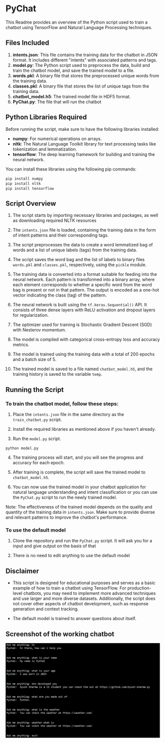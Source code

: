 # PyChat

This Readme provides an overview of the Python script used to train a chatbot using TensorFlow and Natural Language Processing techniques.

## Files Included

1. **intents.json**: This file contains the training data for the chatbot in JSON format. It includes different "intents" with associated patterns and tags.
2. **model.py**: The Python script used to preprocess the data, build and train the chatbot model, and save the trained model to a file.
3. **words.pkl**: A binary file that stores the preprocessed unique words from the training data.
4. **classes.pkl**: A binary file that stores the list of unique tags from the training data.
5. **chatbot_model.h5**: The trained model file in HDF5 format.
4. **PyChat.py**: The file that will run the chatbot

## Python Libraries Required

Before running the script, make sure to have the following libraries installed:

- **numpy**: For numerical operations on arrays.
- **nltk**: The Natural Language Toolkit library for text processing tasks like tokenization and lemmatization.
- **tensorflow**: The deep learning framework for building and training the neural network.

You can install these libraries using the following pip commands:

```
pip install numpy
pip install nltk
pip install tensorflow
```

## Script Overview

1. The script starts by importing necessary libraries and packages, as well as downloading required NLTK resources 

2. The `intents.json` file is loaded, containing the training data in the form of intent patterns and their corresponding tags.

3. The script preprocesses the data to create a word lemmatized bag of words and a list of unique labels (tags) from the training data.

4. The script saves the word bag and the list of labels to binary files `words.pkl` and `classes.pkl`, respectively, using the `pickle` module.

5. The training data is converted into a format suitable for feeding into the neural network. Each pattern is transformed into a binary array, where each element corresponds to whether a specific word from the word bag is present or not in that pattern. The output is encoded as a one-hot vector indicating the class (tag) of the pattern.

6. The neural network is built using the `tf.keras.Sequential()` API. It consists of three dense layers with ReLU activation and dropout layers for regularization.

7. The optimizer used for training is Stochastic Gradient Descent (SGD) with Nesterov momentum.

8. The model is compiled with categorical cross-entropy loss and accuracy metrics.

9. The model is trained using the training data with a total of 200 epochs and a batch size of 5.

10. The trained model is saved to a file named `chatbot_model.h5`, and the training history is saved to the variable `temp`.

## Running the Script

### To train the chatbot model, follow these steps:

1. Place the `intents.json` file in the same directory as the `train_chatbot.py` script.

2. Install the required libraries as mentioned above if you haven't already.

3. Run the `model.py` script.

```
python model.py
```

4. The training process will start, and you will see the progress and accuracy for each epoch.

5. After training is complete, the script will save the trained model to `chatbot_model.h5`.

6. You can now use the trained model in your chatbot application for natural language understanding and intent classification or you can use the `PyChat.py` script to run the newly trained model.

Note: The effectiveness of the trained model depends on the quality and quantity of the training data in `intents.json`. Make sure to provide diverse and relevant patterns to improve the chatbot's performance.

### To use the default model

1. Clone the repository and run the `PyChat.py` script. It will ask you for a input and give output on the basis of that

2. There is no need to edit anything to use the default model

## Disclaimer

- This script is designed for educational purposes and serves as a basic example of how to train a chatbot using TensorFlow. For production-level chatbots, you may need to implement more advanced techniques and use larger and more diverse datasets. Additionally, the script does not cover other aspects of chatbot development, such as response generation and context tracking.

- The default model is trained to answer questions about itself.


## Screenshot of the working chatbot

![Alt text](image.png)